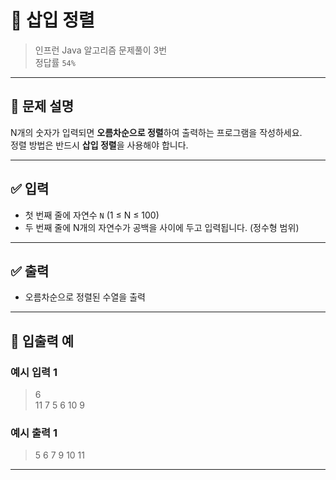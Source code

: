 # 🧮 삽입 정렬

> 인프런 Java 알고리즘 문제풀이 3번  
> 정답률 `54%`

---

## 📌 문제 설명

N개의 숫자가 입력되면 **오름차순으로 정렬**하여 출력하는 프로그램을 작성하세요.  
정렬 방법은 반드시 **삽입 정렬**을 사용해야 합니다.

---

## ✅ 입력

- 첫 번째 줄에 자연수 `N` (1 ≤ N ≤ 100)
- 두 번째 줄에 N개의 자연수가 공백을 사이에 두고 입력됩니다. (정수형 범위)

---

## ✅ 출력

- 오름차순으로 정렬된 수열을 출력

---

## 🧾 입출력 예

### 예시 입력 1
> 6  
> 11 7 5 6 10 9

### 예시 출력 1
> 5 6 7 9 10 11

---
